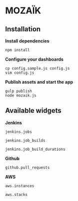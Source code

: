 MOZAÏK
======

Installation
------------

**Install dependencies**

```
npm install
```

**Configure your dashboards**

```
cp config.sample.js config.js
vim config.js
```

**Publish assets and start the app**

```
gulp publish
node mozaik.js
```

Available widgets
-----------------

**Jenkins**

`jenkins.jobs`

`jenkins.job_builds`

`jenkins.job_build_durations`

**Github**

`github.pull_requests`

**AWS**

`aws.instances`

`aws.stacks`
